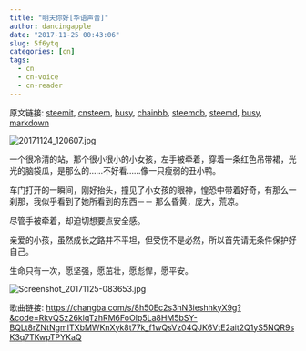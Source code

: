 ```yaml
---
title: "明天你好[华语声音]"
author: dancingapple
date: "2017-11-25 00:43:06"
slug: 5f6ytq
categories: [cn]
tags: 
  - cn
  - cn-voice
  - cn-reader
---
```


原文链接: [steemit](https://steemit.com), [cnsteem](https://cnsteem.com), [busy](https://busy.org), [chainbb](https://chainbb.com), [steemdb](https://steemdb.com), [steemd](https://steemd.com), [busy](https://busy.org), [markdown](https://raw.githubusercontent.com/pzhaonet/steem_dancingapple/master/content/post/5f6ytq.md)

![20171124_120607.jpg](https://steemitimages.com/DQmV5GKvKe16Y9RaAtjrz1VmW2HKx84JvJdRWF8rJZH2Zch/20171124_120607.jpg)

一个很冷清的站，那个很小很小的小女孩，左手被牵着，穿着一条红色吊带裙，光光的脑袋瓜，是那么的……不好看……像一只瘦弱的丑小鸭。

车门打开的一瞬间，刚好抬头，撞见了小女孩的眼神，惶恐中带着好奇，有那么一刹那，我似乎看到了她所看到的东西－－
那么昏黄，庞大，荒凉。

尽管手被牵着，却迫切想要点安全感。

亲爱的小孩，虽然成长之路并不平坦，但受伤不是必然，所以首先请无条件保护好自己。

生命只有一次，愿坚强，愿茁壮，愿彪悍，愿平安。

![Screenshot_20171125-083653.jpg](https://steemitimages.com/DQmQcbzNNHdXzMcJPPXTYWj6kSnq2BzNnkBKJK8nVjFBAQR/Screenshot_20171125-083653.jpg)

歌曲链接:
https://changba.com/s/8h50Ec2s3hN3ieshhkyX9g?&code=RkvQSz26klqTzhRM6FoOIp5La8HM5bSY-BQLt8rZNtNgmITXbMWKnXyk8t77k_f1wQsVz04QJK6VtE2ait2Q1yS5NQR9sK3q7TKwpTPYKaQ
